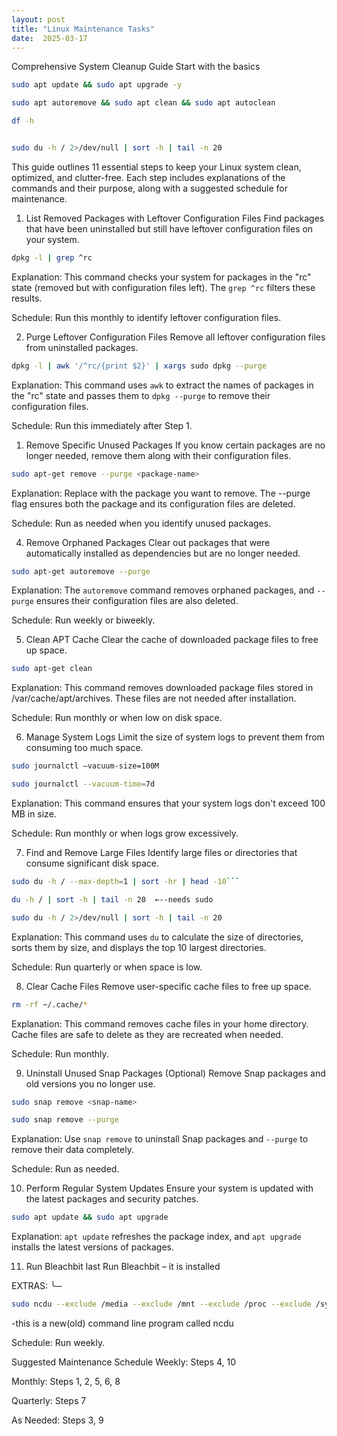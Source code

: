 ```yaml
---
layout: post
title: "Linux Maintenance Tasks"
date:  2025-03-17
---
```



Comprehensive System Cleanup Guide
Start with the basics

```sh
sudo apt update && sudo apt upgrade -y
```

```sh
sudo apt autoremove && sudo apt clean && sudo apt autoclean
```

```sh
df -h
```

```sh

sudo du -h / 2>/dev/null | sort -h | tail -n 20
```

This guide outlines 11 essential steps to keep your Linux system clean, optimized, and clutter-free. Each step includes explanations of the commands and their purpose, along with a suggested schedule for maintenance.

1) List Removed Packages with Leftover Configuration Files
Find packages that have been uninstalled but still have leftover configuration files on your system.

```sh
dpkg -l | grep ^rc
```

Explanation: This command checks your system for packages in the "rc" state (removed but with configuration files left). The `grep ^rc` filters these results.

Schedule: Run this monthly to identify leftover configuration files.

2) Purge Leftover Configuration Files
Remove all leftover configuration files from uninstalled packages.

```sh
dpkg -l | awk '/^rc/{print $2}' | xargs sudo dpkg --purge
```

Explanation: This command uses `awk` to extract the names of packages in the "rc" state and passes them to `dpkg --purge` to remove their configuration files.

Schedule: Run this immediately after Step 1.

1. Remove Specific Unused Packages
If you know certain packages are no longer needed, remove them along with their configuration files.

```sh
sudo apt-get remove --purge <package-name>
```

Explanation: Replace <package-name> with the package you want to remove. The --purge flag ensures both the package and its configuration files are deleted.

Schedule: Run as needed when you identify unused packages.

4. Remove Orphaned Packages
Clear out packages that were automatically installed as dependencies but are no longer needed.

```sh
sudo apt-get autoremove --purge
```

Explanation: The `autoremove` command removes orphaned packages, and `--purge` ensures their configuration files are also deleted.

Schedule: Run weekly or biweekly.

5. Clean APT Cache
Clear the cache of downloaded package files to free up space.

```sh
sudo apt-get clean
```

Explanation: This command removes downloaded package files stored in /var/cache/apt/archives. These files are not needed after installation.

Schedule: Run monthly or when low on disk space.

6. Manage System Logs
Limit the size of system logs to prevent them from consuming too much space.

```sh
sudo journalctl –vacuum-size=100M
```

```sh
sudo journalctl --vacuum-time=7d
```

Explanation: This command ensures that your system logs don't exceed 100 MB in size.

Schedule: Run monthly or when logs grow excessively.

7. Find and Remove Large Files
Identify large files or directories that consume significant disk space.

```sh
sudo du -h / --max-depth=1 | sort -hr | head -10```
```

```sh
du -h / | sort -h | tail -n 20  ←--needs sudo
```

```sh
sudo du -h / 2>/dev/null | sort -h | tail -n 20
```

Explanation: This command uses `du` to calculate the size of directories, sorts them by size, and displays the top 10 largest directories.

Schedule: Run quarterly or when space is low.

8. Clear Cache Files
Remove user-specific cache files to free up space.

```sh
rm -rf ~/.cache/*
```
Explanation: This command removes cache files in your home directory. Cache files are safe to delete as they are recreated when needed.

Schedule: Run monthly.

9. Uninstall Unused Snap Packages (Optional)
Remove Snap packages and old versions you no longer use.

```sh
sudo snap remove <snap-name>
```

```sh
sudo snap remove --purge
```
Explanation: Use `snap remove` to uninstall Snap packages and `--purge` to remove their data completely.

Schedule: Run as needed.

10. Perform Regular System Updates
Ensure your system is updated with the latest packages and security patches.

```sh
sudo apt update && sudo apt upgrade
```

Explanation: `apt update` refreshes the package index, and `apt upgrade` installs the latest versions of packages.

11. Run Bleachbit last
Run Bleachbit – it is installed

EXTRAS:
╰─ 
```sh
sudo ncdu --exclude /media --exclude /mnt --exclude /proc --exclude /sys --exclude /dev /BACKUPS\ TEMP/
```

-this is a new(old) command line program called ncdu


Schedule: Run weekly.

Suggested Maintenance Schedule
Weekly: Steps 4, 10

Monthly: Steps 1, 2, 5, 6, 8

Quarterly: Steps 7

As Needed: Steps 3, 9
